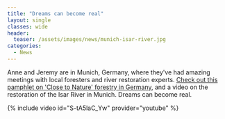 ```yaml
---
title: "Dreams can become real"
layout: single
classes: wide
header:
  teaser: /assets/images/news/munich-isar-river.jpg
categories:
  - News
---
```


Anne and Jeremy are in Munich, Germany, where they've had amazing meetings with local foresters and river restoration experts.  [Check out this pamphlet on 'Close to Nature' forestry in Germany](/assets/documents/GermanForests.pdf), and a video on the restoration of the Isar River in Munich. Dreams can become real.

{% include video id="S-tA5laC_Yw" provider="youtube" %}